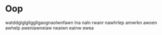 # Oop
watddglglgllggllgaognaolwnfawn lna naln rwanr nawhrlep amwrkn awoen awhelp aweniawneiaw neaiwn eainw ewea
